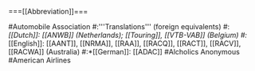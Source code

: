 ===[[Abbreviation]]===

#Automobile Association
#:'''Translations''' (foreign equivalents)
#:*[[Dutch]]: [[ANWB]] (Netherlands); [[Touring]], [[VTB-VAB]] (Belgium)
#:*[[English]]: [[AANT]], [[NRMA]], [[RAA]], [[RACQ]], [[RACT]], [[RACV]], [[RACWA]] (Australia)
#:*[[German]]: [[ADAC]]
#Alcholics Anonymous
#American Airlines